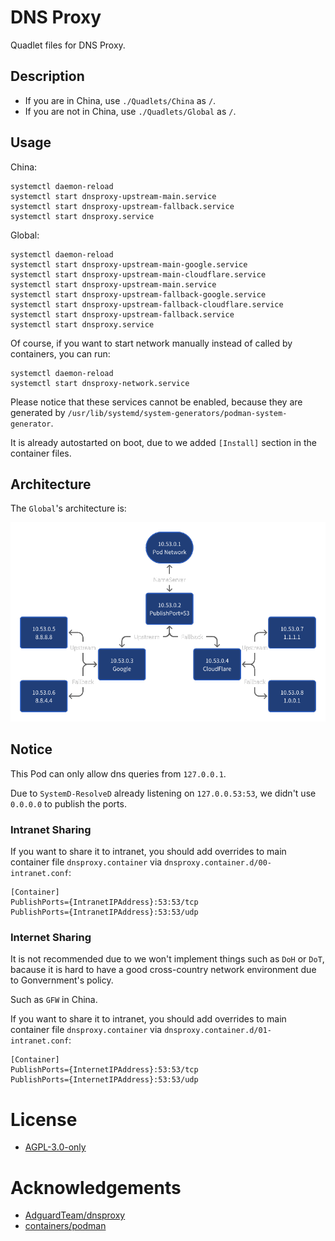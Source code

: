 # DNS Proxy

Quadlet files for DNS Proxy.

## Description

- If you are in China, use `./Quadlets/China` as `/`.
- If you are not in China, use `./Quadlets/Global` as `/`.

## Usage

China:

```shell
systemctl daemon-reload
systemctl start dnsproxy-upstream-main.service
systemctl start dnsproxy-upstream-fallback.service
systemctl start dnsproxy.service
```

Global:

```shell
systemctl daemon-reload
systemctl start dnsproxy-upstream-main-google.service
systemctl start dnsproxy-upstream-main-cloudflare.service
systemctl start dnsproxy-upstream-main.service
systemctl start dnsproxy-upstream-fallback-google.service
systemctl start dnsproxy-upstream-fallback-cloudflare.service
systemctl start dnsproxy-upstream-fallback.service
systemctl start dnsproxy.service
```

Of course, if you want to start network manually instead of called by containers, you can run:

```shell
systemctl daemon-reload
systemctl start dnsproxy-network.service
```

Please notice that these services cannot be enabled, because they are generated by `/usr/lib/systemd/system-generators/podman-system-generator`.

It is already autostarted on boot, due to we added `[Install]` section in the container files.

## Architecture

The `Global`'s architecture is:

![Global](architecture.png)

## Notice
This Pod can only allow dns queries from `127.0.0.1`.

Due to `SystemD-ResolveD` already listening on `127.0.0.53:53`,
we didn't use `0.0.0.0` to publish the ports.

### Intranet Sharing

If you want to share it to intranet,
you should add overrides to main container file `dnsproxy.container` via `dnsproxy.container.d/00-intranet.conf`:

```systemd-unit
[Container]
PublishPorts={IntranetIPAddress}:53:53/tcp
PublishPorts={IntranetIPAddress}:53:53/udp
```

### Internet Sharing

It is not recommended due to we won't implement things such as `DoH` or `DoT`,
bacause it is hard to have a good cross-country network environment due to Gonvernment's policy.

Such as `GFW` in China.

If you want to share it to intranet,
you should add overrides to main container file `dnsproxy.container` via `dnsproxy.container.d/01-intranet.conf`:

```systemd-unit
[Container]
PublishPorts={InternetIPAddress}:53:53/tcp
PublishPorts={InternetIPAddress}:53:53/udp
```


# License

- [AGPL-3.0-only](https://www.gnu.org/licenses/agpl-3.0.html)

# Acknowledgements

- [AdguardTeam/dnsproxy](https://github.com/AdguardTeam/dnsproxy)
- [containers/podman](https://github.com/containers/podman)
